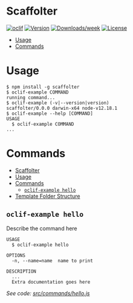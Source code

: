 Scaffolter
======

[![oclif](https://img.shields.io/badge/cli-oclif-brightgreen.svg)](https://oclif.io)
[![Version](https://img.shields.io/npm/v/scaffolter.svg)](https://npmjs.org/package/scafflater)
[![Downloads/week](https://img.shields.io/npm/dw/scaffolter.svg)](https://npmjs.org/package/scafflater)
[![License](https://img.shields.io/npm/l/scaffolter.svg)](https://github.com/chicoribas/scafflater/blob/master/package.json)

<!-- toc -->
* [Usage](#usage)
* [Commands](#commands)
<!-- tocstop -->
# Usage
<!-- usage -->
```sh-session
$ npm install -g scaffolter
$ oclif-example COMMAND
running command...
$ oclif-example (-v|--version|version)
scaffolter/0.0.0 darwin-x64 node-v12.18.1
$ oclif-example --help [COMMAND]
USAGE
  $ oclif-example COMMAND
...
```
<!-- usagestop -->
# Commands
<!-- commands -->
- [Scaffolter](#scaffolter)
- [Usage](#usage)
- [Commands](#commands)
  - [`oclif-example hello`](#oclif-example-hello)
- [Template Folder Structure](#template-folder-structure)

## `oclif-example hello`

Describe the command here

```
USAGE
  $ oclif-example hello

OPTIONS
  -n, --name=name  name to print

DESCRIPTION
  ...
  Extra documentation goes here
```

_See code: [src/commands/hello.js](https://github.com/chicoribas/scafflater/blob/v0.0.0/src/commands/hello.js)_
<!-- commandsstop -->

